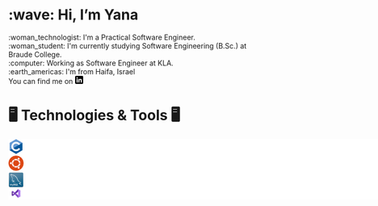 <h1 align="left">:wave: Hi, I’m Yana</h1> 
:woman_technologist: I'm a Practical Software Engineer. <br />
:woman_student: I'm currently studying Software Engineering (B.Sc.) at Braude College. <br />
:computer: Working as Software Engineer at KLA. <br />
:earth_americas: I'm from Haifa, Israel <br />
You can find me on <a href="https://www.linkedin.com/in/yana-raitsin/" rel="nofollow"><img src="https://github.com/YanaRaitsin/YanaRaitsin/blob/main/linkedin.png" alt="LinkedIn" title="LinkedIn icon without padding" style="max-width: 100%;"></a> <br />

<h1 align="left">🖥️ Technologies & Tools 🖥️</h1>
<div style="width:830px; background-color:white; height:120px; overflow:auto;">
		<div style="width: 30px">
       <img src="https://github.com/YanaRaitsin/YanaRaitsin/blob/main/c.png" width="30px" />
       <img src="https://github.com/YanaRaitsin/YanaRaitsin/blob/main/ubuntu.png" width="30px" />
       <img src="https://github.com/YanaRaitsin/YanaRaitsin/blob/main/mysql.png" width="30px" />
       <img src="https://github.com/YanaRaitsin/YanaRaitsin/blob/main/vstudio.png" width="50px" />
       <img src="https://github.com/YanaRaitsin/YanaRaitsin/blob/main/python.png" width="30px" />
       <img src="https://github.com/YanaRaitsin/YanaRaitsin/blob/main/java.png" width="30px" />
       <img src="https://github.com/YanaRaitsin/YanaRaitsin/blob/main/vscode.png" width="30px" />
	<img src="https://github.com/YanaRaitsin/YanaRaitsin/blob/main/eclipse.png" width="30px" />
	<img src="https://github.com/YanaRaitsin/YanaRaitsin/blob/main/Csharp.png" width="30px" />
	<img src="https://github.com/YanaRaitsin/YanaRaitsin/blob/main/git.png" width="30px" />
	<img src="https://github.com/YanaRaitsin/YanaRaitsin/blob/main/blazor[](url).png" width="30px" />
		</div>
	</div>




